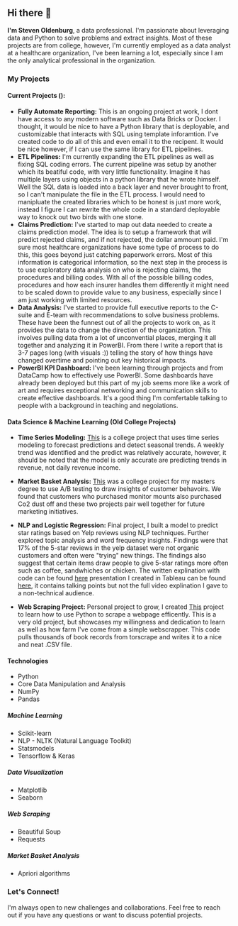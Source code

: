 ## Hi there 👋

**I'm Steven Oldenburg**, a data professional. I'm passionate about leveraging data and Python to solve problems and extract insights.  Most of these projects are from college, however, I'm currently employed as a data analyst at a healthcare organization, I've been learning a lot, especially since I am the only analytical professional in the organization.

### My Projects

#### Current Projects ():
* **Fully Automate Reporting:** This is an ongoing project at work, I dont have access to any modern software such as Data Bricks or Docker. I thought, it would be nice to have a Python library that is deployable, and customizable that interacts with SQL using template inforamtion.  I've created code to do all of this and even email it to the recipent.  It would be nice however, if I can use the same library for ETL pipelines.
* **ETL Pipelines:** I'm currently expanding the ETL pipelines as well as fixing SQL coding errors.  The current pipeline was setup by another which its beatiful code, with very little functionality.  Imagine it has multiple layers using objects in a python library that he wrote himself.  Well the SQL data is loaded into a back layer and never brought to front, so I can't manipulate the file in the ETL process.  I would need to manipluate the created libraries which to be honest is just more work, instead I figure I can rewrite the whole code in a standard deployable way to knock out two birds with one stone.
* **Claims Prediction:** I've started to map out data needed to create a claims prediction model.  The idea is to setup a framework that will predict rejected claims, and if not rejected, the dollar ammount paid. I'm sure most healthcare organizations have some type of process to do this, this goes beyond just catching paperwork errors.  Most of this information is categorical information, so the next step in the process is to use exploratory data analysis on who is rejecting claims, the procedures and billing codes.  With all of the possible billing codes, procedures and how each insurer handles them differently it might need to be scaled down to provide value to any business, especially since I am just working with limited resources.
* **Data Analysis:** I've started to provide full executive reports to the C-suite and E-team with recommendations to solve business problems.  These have been the funnest out of all the projects to work on, as it provides the data to change the direction of the organization.  This involves pulling data from a lot of unconvential places, merging it all together and analyzing it in PowerBI.  From there I write a report that is 3-7 pages long (with visuals :)) telling the story of how things have changed overtime and pointing out key historical impacts.
* **PowerBI KPI Dashboard:**  I've been learning through projects and from DataCamp how to effectively use PowerBI.  Some dashboards have already been deployed but this part of my job seems more like a work of art and requires exceptional networking and communication skills to create effective dashboards.  It's a good thing I'm comfertable talking to people with a background in teaching and negoiations.

#### Data Science & Machine Learning (Old College Projects)

* **Time Series Modeling:** [This](https://github.com/MrOldenburg/Data-Science/blob/main/Time_Series_Modeling.pdf) is a college project that uses time series modeling to forecast predictions and detect seasonal trends.  A weekly trend was identified and the predict was relatively accurate, however, it should be noted that the model is only accurate are predicting trends in revenue, not daily revenue income.

* **Market Basket Analysis:** [This](https://github.com/MrOldenburg/Data-Science/blob/main/Market_Basket.pdf) was a college project for my masters degree to use A/B testing to draw insights of customer behavoirs.  We found that customers who purchased monitor mounts also purchased Co2 dust off and these two projects pair well together for future marketing initiatives.

* **NLP and Logistic Regression:** Final project, I built a model to predict star ratings based on Yelp reviews using NLP techniques. Further explored topic analysis and word frequency insights.  Findings were that 17% of the 5-star reviews in the yelp dataset were not organic customers and often were "trying" new things.  The findings also suggest that certain items draw people to give 5-star ratings more often such as coffee, sandwhiches or chicken.  The written explination with code can be found [here](https://github.com/MrOldenburg/Data-Science/blob/main/Market_Basket.pdf) presentation I created in Tableau can be found [here](https://public.tableau.com/app/profile/steven.oldenburg5836/viz/YelpDatasetPresentation/Study), it contains talking points but not the full video explination I gave to a non-technical audience.

* **Web Scraping Project:** Personal project to grow, I created [This](https://github.com/MrOldenburg/Data-Science/blob/main/Toscrape-Books-Example.ipynb) project to learn how to use Python to scrape a webpage efficently.  This is a very old project, but showcases my willingness and dedication to learn as well as how farm I've come from a simple webscrapper.  This code pulls thousands of book records from torscrape and writes it to a nice and neat .CSV file.

#### Technologies
* Python
* Core Data Manipulation and Analysis
* NumPy
* Pandas
##### Machine Learning
* Scikit-learn
* NLP - NLTK (Natural Language Toolkit)
* Statsmodels
* Tensorflow & Keras
##### Data Visualization
* Matplotlib
* Seaborn
##### Web Scraping
* Beautiful Soup
* Requests
##### Market Basket Analysis
* Apriori algorithms

### Let's Connect!
I'm always open to new challenges and collaborations. Feel free to reach out if you have any questions or want to discuss potential projects.
